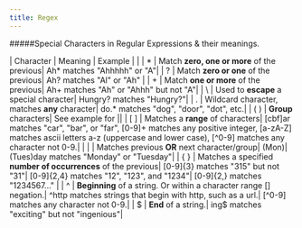```yaml
---
title: Regex
---
```


#####Special Characters in Regular Expressions & their meanings.

| Character | Meaning   | Example   |
|
| *         | Match **zero, one or more** of the previous| Ah* matches "Ahhhhh" or "A"|
| ?         | Match **zero or one** of the previous| Ah? matches "Al" or "Ah" |
| +         | Match **one or more** of the previous| Ah+ matches "Ah" or "Ahhh" but not "A"|
| \         | Used to **escape** a special character| Hungry\? matches "Hungry?"|
| .         | Wildcard character, matches **any** character| do.* matches "dog", "door", "dot", etc.|
| ( )       | **Group** characters| See example for &#124;|
| [ ]       | Matches a **range** of characters| [cbf]ar matches "car", "bar", or "far",  [0-9]+ matches any positive integer, [a-zA-Z] matches ascii letters a-z (uppercase and lower case), [^0-9] matches any character not 0-9.|
| &#124;       | Matches previous **OR** next character/group| (Mon)&#124;(Tues)day matches "Monday" or "Tuesday"|
| { }       | Matches a specified **number of occurrences** of the previous| [0-9]{3} matches "315" but not "31"&#124; [0-9]{2,4} matches "12", "123", and "1234"&#124; [0-9]{2,} matches "1234567..." |
| ^         | **Beginning** of a string. Or within a character range [] negation.| ^http matches strings that begin with http, such as a url.&#124; [^0-9] matches any character not 0-9.|
| $         | **End** of a string.| ing$ matches "exciting" but not "ingenious"|


